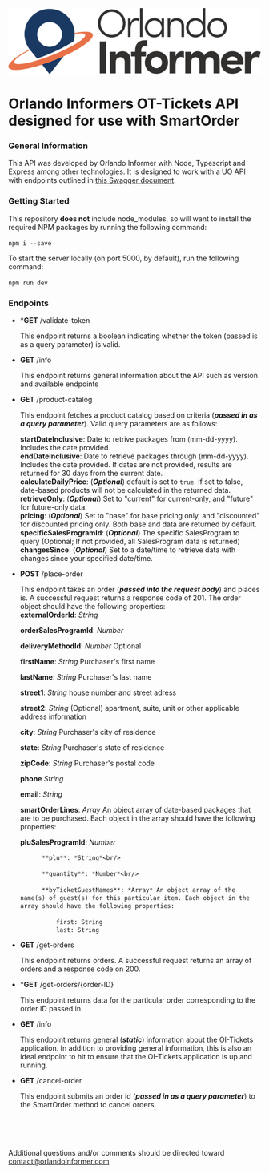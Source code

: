 
![GitHub Logo](/assets/logo_Orlando_informer.png)




# Orlando Informers OT-Tickets API designed for use with SmartOrder


### General Information

This API was developed by Orlando Informer with Node, Typescript and Express among other technologies. It is designed to work with a UO API with endpoints outlined in [this Swagger document](https://qacorpapi.ucdp.net/smartorder/help/index.html#/).

### Getting Started

This repository **does not** include node_modules, so will want to install the required NPM packages by running the following command:

`npm i --save`

To start the server locally (on port 5000, by default), run the following command:

`npm run dev`

### Endpoints

* ***GET** /validate-token

    This endpoint returns a boolean indicating whether the token (passed is as a query parameter) is valid.

* **GET** /info

    This endpoint returns general information about the API such as version and available endpoints

* **GET** /product-catalog

    This endpoint fetches a product catalog based on criteria (***passed in as a query parameter***). Valid query parameters are as follows:

    **startDateInclusive**: 
        Date to retrive packages from (mm-dd-yyyy). Includes the date provided. <br>
    **endDateInclusive**:
        Date to retrieve packages through (mm-dd-yyyy). Includes the date provided. If dates are not provided, results are returned for 30 days from the current date.<br>
    **calculateDailyPrice**:
        (***Optional***) default is set to `true`. If set to false, date-based products will not be calculated in the returned data.<br>
    **retrieveOnly**:
        (***Optional***) Set to "current" for current-only, and "future" for future-only data.<br>
    **pricing**:
        (***Optional***) Set to "base" for base pricing only, and "discounted" for discounted pricing only. Both base and data are returned by default.
    **specificSalesProgramId**:
        (***Optional***) The specific SalesProgram to query (Optional; If not provided, all SalesProgram data is returned)
    **changesSince**:
        (***Optional***) Set to a date/time to retrieve data with changes since your specified date/time.

* **POST** /place-order

    This endpoint takes an order (***passed into the request body***) and places is. A successful request returns a response code of 201.
    The order object should have the following properties:<br/>
    **externalOrderId**: *String*<br/>

    **orderSalesProgramId**: *Number* <br/>

    **deliveryMethodId**: *Number* Optional <br/>

    **firstName**: *String* Purchaser's first name<br/>

    **lastName**: *String* Purchaser's last name<br/>

    **street1**: *String* house number and street adress<br/>

    **street2**: *String* (Optional) apartment, suite, unit or other applicable address information<br/>

    **city**: *String* Purchaser's city of residence<br/>

    **state**: *String* Purchaser's state of residence<br/>

    **zipCode**: *String* Purchaser's postal code<br/>

    **phone** *String*<br/>

    **email**: *String*<br/>

    **smartOrderLines**: *Array* An object array of date-based packages that are to be purchased. Each object in the array should have the following properties:

    **pluSalesProgramId**: *Number*<br/>

            **plu**: *String*<br/>
            
            **quantity**: *Number*<br/>

            **byTicketGuestNames**: *Array* An object array of the name(s) of guest(s) for this particular item. Each object in the array should have the following properties:

                first: String
                last: String

* **GET** /get-orders

    This endpoint returns orders. A successful request returns an array of orders and a response code on 200.

* ***GET** /get-orders/{order-ID}

    This endpoint returns data for the particular order corresponding to the order ID passed in.

* **GET** /info

    This endpoint returns general (***static***) information about the OI-Tickets application. In addition to providing general information, this is also an ideal endpoint to hit to ensure that the OI-Tickets application is up and running.
 

* **GET** /cancel-order

    This endpoint submits an order id (***passed in as a query parameter***) to the SmartOrder method to cancel orders.


    



<br/><br/><br/>



Additional questions and/or comments should be directed toward <contact@orlandoinformer.com>